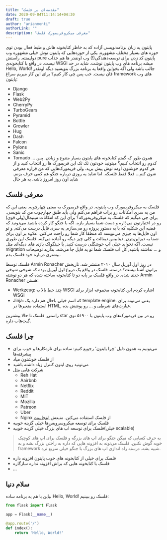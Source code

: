 ```yaml
---
title: "مقدمه‌ای بر فلسک"
date: 2020-09-04T11:14:14+04:30
draft: true
author: "arianmonti"
authorLink: ""
description: "معرفی میکروفریمورک فلسک"
---
```

پایتون یه زبان برنامه‌نویسی آزاده که به خاظر کتابخونه هاش و طبعا فعال بودن توی حوزه های بسیار مختلف مشهوره. یکی از حوزه‌‌ها‌یی که پایتون توش خیلی مشهوره وب دولپمنته. راستش pure پایتون کد زدن برای توسعه‌دهندگی(!) وب اونقدر ها هم جذاب نیست. در واقع با کتابخونه‌ی WSGI میشه برنامه های وب پایتون نوشت. شاید در حد Hello, World! جالب باشه ولی اگه بخواین واقعا یه برنامه بزرگ بنویسید دیگه اونقدر فان نیست. خب پس چی کار کنیم؟ برای این کار میریم سراغ framework های وب پایتون:
- Django
- Flask
- Web2Py
- CherryPy
- TurboGears
- Pyramid
- Bottle
- Growler
- Hug
- Dash
- Falcon
- Pylons
- Sanic
- Tornado
...
همون طور که گفتم کتابخونه های پایتون بسیار متنوع و زیادن. پس کدوم رو انتخاب کنیم؟ میتونید خودتون تک تک این فریمورک ها رو انتخاب کنید و از هر کدوم خوشتون اومد توش پیش برید. ولی فریمورک‌هایی که من قراره معرفی شون کنم... فعلا فقط فلسکه. اما شاید یه روزی درباره جنگو هم کمی حرف بزنم. شاید اون روز امروز باشه. به هر حال

## معرفی فلسک
فلسک یه میکروفریمورک وب پایتونه. در واقع فریمورک به معنی چهارچوبه. یعنی این که من یه سری امکانات رو برات فراهم می‌کنم ولی باید طبق چهارچوب من کد بنویسی. برای چی میگیم که فلسک یه میکروفریمورکه؟ برای این که امکانات مینیمال(ولی قوی) رو در اختیارتون می‌ذاره و دست شما بسیار بازه. اگه با جنگو کار کرده باشید می‌دونید که قضیه این شکلیه که با یه دستور پروژه رو می‌سازه, یه سری فایل درست می‌کنه, و تو اون فایل‌ها یه چیزی می‌نویسه که منطقا کار شما رو راحت‌ می‌کنن. علاوه بر اون برای شما یه دیزاین‌پترن, دیتابیس دیفالت و کلی چیز دیگه رو آماده می‌کنه. فلسک این طوری نیست. اگه نخواید خیلی اپ خوشگلی درست کنید, یا جینگولک بازی های دیگه‌ای مثل migration و ... نداشته باشید, کل اپ فلسک شما تو یه فایل جا می‌شه. بذارید توضیحات بیشتری درباره خود فلسک بدم.

فلسک توسط Armin Ronacher در روز اول آوریل سال ۲۰۱۰ منتشر شد. تاریخش براتون آشنا نیست؟ درسته. فلسک در واقع یک دروغ اول آوریل بوده که شوخی شوخی جدی شده. در واقع فلسک بر پایه دو تا کتابخونه ساخته شده که هر دو نوشته Armin Ronacher هستن:
- Werkzeug: چند خط بالا به WSGI اشاره کردم این کتابخونه مجموعه ابزار برای WSGI
- Jinja: که اسم خیلی باحال هم داره یک template engine. یعنی می‌تونه برای استفاده متغیر‌ها در HTML, عبارت‌های شرطی و ... رو پوشش بده.

راستی, فلسک تا حالا بیشترین star رو در بین فریمورک‌های وب پایتون با ۵۱۹۰۰ توی گیت‌هاب داره.

## چرا فلسک
* می‌تونیم به همون دلیل 'چرا پایتون' رجوپع کنیم: ساده برای تازه‌کارها و خوب برای پیشرفته‌ها
* از فلسک خوشتون میاد
* می‌تونید روی اپتون کنترل زیاد داشته باشید
* شرکت هایی مثل
    - Reh Hat
    - Aairbnb 
    - Netflix
    - Reddit
    - MIT
    - Mozilla
    - Patreon
    - Uber
    - Nginx
از فلسک استفاده می‌کنن. منبعش [اینجاست](https://stackshare.io/flask)
* فلسک برای توسعه میکروسرویس‌ها خیلی گزینه خوبیه
*  فلسک برای توسعه اپ های بزرگ خیلی گزینه خوبیه(خیلی scalable)
> به حرف کسایی که میگن جنگو برای اپ های بزرگه و فلسک برای اپ های کوچیک خوبه گوش نکنین. فلسک می‌تونه به افزونه هایی که داره به راحتی بزرگ بشه و به framework شبیه بشه. درسته راه اندازی اپ های بزرگ با جنگو خیلی سریع تره.
* فلسک برای خیلی از کتابخونه های خوب پایتون افزونه داره
* فلسک با کتابخونه هایی که براش افزونه نداره سازگاره
* ...
## سلام دنیا
بیاین با هم یه برنامه ساده Hello, World! فلسک رو ببینیم:

```  Python
from flask import Flask

app = Flask(__name__)

@app.route('/')
def index():
    return 'Hello, World!'
```

